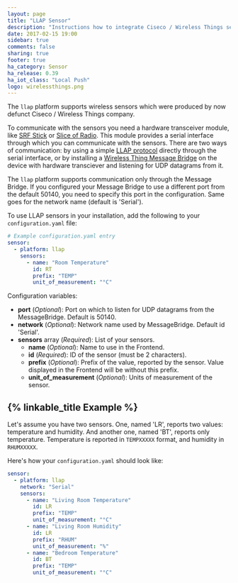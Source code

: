 ```yaml
---
layout: page
title: "LLAP Sensor"
description: "Instructions how to integrate Ciseco / Wireless Things sensors into Home Assistant."
date: 2017-02-15 19:00
sidebar: true
comments: false
sharing: true
footer: true
ha_category: Sensor
ha_release: 0.39
ha_iot_class: "Local Push"
logo: wirelessthings.png
---
```


The `llap` platform supports wireless sensors which were produced by now defunct Ciseco / Wireless
Things company.

To communicate with the sensors you need a hardware transceiver module, like [SRF Stick][] or
[Slice of Radio][]. This module provides a serial interface through which you can communicate with
the sensors. There are two ways of communication: by using a simple [LLAP protocol][LLAP] directly
through the serial interface, or by installing a [Wireless Thing Message Bridge][Message Bridge]
on the device with hardware transciever and listening for UDP datagrams from it.

The `llap` platform supports communication only through the Message Bridge. If you configured your
Message Bridge to use a different port from the default 50140, you need to specify this port in the
configuration. Same goes for the network name (default is 'Serial').

To use LLAP sensors in your installation, add the following to your `configuration.yaml` file:

```yaml
# Example configuration.yaml entry
sensor:
  - platform: llap
    sensors:
      - name: "Room Temperature"
        id: RT
        prefix: "TEMP"
        unit_of_measurement: "°C"
```

Configuration variables:

- **port** (*Optional*): Port on which to listen for UDP datagrams from the MessageBridge. Default
  is 50140.
- **network** (*Optional*): Network name used by MessageBridge. Default id 'Serial'.
- **sensors** array (*Required*): List of your sensors.
  - **name** (*Optional*): Name to use in the Frontend.
  - **id** (*Required*): ID of the sensor (must be 2 characters).
  - **prefix** (*Optional*): Prefix of the value, reported by the sensor. Value displayed in the
    Frontend will be without this prefix.
  - **unit_of_measurement** (*Optional*): Units of measurement of the sensor.


## {% linkable_title Example %}

Let's assume you have two sensors. One, named 'LR', reports two values: temperature and humidity.
And another one, named 'BT', reports only temperature. Temperature is reported in `TEMPXXXXX`
format, and humidity in `RHUMXXXXX`.

Here's how your `configuration.yaml` should look like:

```yaml
sensor:
  - platform: llap
    network: "Serial"
    sensors:
      - name: "Living Room Temperature"
        id: LR
        prefix: "TEMP"
        unit_of_measurement: "°C"
      - name: "Living Room Humidity"
        id: LR
        prefix: "RHUM"
        unit_of_measurement: "%"
      - name: "Bedroom Temperature"
        id: BT
        prefix: "TEMP"
        unit_of_measurement: "°C"
```


[SRF Stick]: http://web.archive.org/web/20160403083914/https://www.wirelessthings.net/srf-stick-868-915-mhz-easy-to-use-usb-radio
[Slice of Radio]: http://web.archive.org/web/20160629210631/https://www.wirelessthings.net/slice-of-radio-wireless-rf-transciever-for-the-raspberry-pi
[LLAP]: http://web.archive.org/web/20160526220042/http://openmicros.org/index.php/articles/85-llap-lightweight-local-automation-protocol/297-llap-reference
[Message Bridge]: https://github.com/WirelessThings/WirelessThings-LaunchPad/tree/master/MessageBridge
